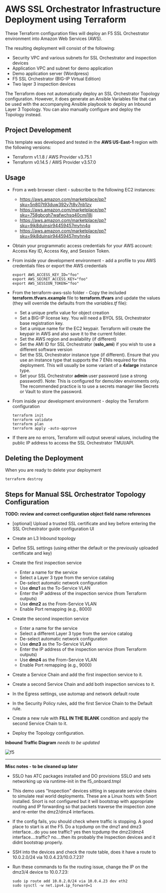 # AWS SSL Orchestrator Infrastructure Deployment using Terraform

These Terraform configuration files will deploy an F5 SSL Orchestrator environment into Amazon Web Services (AWS).

The resulting deployment will consist of the following:

- Security VPC and various subnets for SSL Orchestrator and inspection devices
- Application VPC and subnet for demo application
- Demo application server (Wordpress)
- F5 SSL Orchestrator (BIG-IP Virtual Edition)
- Two layer 3 inspection devices

The Terraform does not automatically deploy an SSL Orchestrator Topology configuration. However, it does generate an Ansible Variables file that can be used with the accompanying Ansible playbook to deploy an Inbound Layer 3 Topology. You can also manually configure and deploy the Topology instead.


## Project Development ##

This template was developed and tested in the **AWS US-East-1** region with the following versions:

- Terraform v1.1.8 / AWS Provider v3.75.1
- Terraform v0.14.5 / AWS Provider v3.57.0


## Usage ##

- From a web browser client - subscribe to the following EC2 instances:

  - https://aws.amazon.com/marketplace/pp?sku=5n807t93duw392y7t8v7nb1zv
  - https://aws.amazon.com/marketplace/pp?sku=758gbcgh7wafwchsq40cmj18j
  - https://aws.amazon.com/marketplace/pp?sku=9jk8duinsir94459457myhn4q
  - https://aws.amazon.com/marketplace/pp?sku=9jk8duinsir94459457myhn4q

- Obtain your programmatic access credentials for your AWS account: Access Key ID, Access Key, and Session Token.

- From inside your development environment - add a profile to you AWS credentials files or export the AWS credentials
  ```
  export AWS_ACCESS_KEY_ID="foo"
  export AWS_SECRET_ACCESS_KEY="foo"
  export AWS_SESSION_TOKEN="foo"
  ```

- From the terraform-aws-sslo folder - Copy the included **terraform.tfvars.example** file to **terraform.tfvars** and update the values (they will override the defaults from the *variables.tf* file):

  - Set a unique prefix value for object creation
  - Set a BIG-IP license key. You will need a BYOL SSL Orchestrator base registration key.
  - Set a unique name for the EC2 keypair. Terraform will create the keypair in AWS and also save it to the current folder.
  - Set the AWS region and availability (if different)
  - Set the AMI ID for SSL Orchestrator (**sslo_ami**) if you wish to use a different software version
  - Set the SSL Orchestrator instance type (if different). Ensure that you use an instance type that supports the 7 ENIs required for this deployment. This will usually be some variant of a **4xlarge** instance type.
  - Set your SSL Orchestrator **admin** user password (use a strong password!). Note: This is configured for demo/dev enviroments only. The recommended practice is to use a secrets manager like Secrets or Vault to store the password.

- From inside your development environment - deploy the Terraform configuration
  ```
  terraform init
  terraform validate
  terraform plan
  terraform apply -auto-approve
  ```

- If there are no errors, Terraform  will output several values, including the public IP address to access the SSL Orchestrator TMUI/API.


## Deleting the Deployment ##

When you are ready to delete your deployment
  ```
  terraform destroy
  ```


## Steps for Manual SSL Orchestrator Topology Configuration ##

**TODO: review and correct configuration object field name references**

- [optional] Upload a trusted SSL certificate and key before entering the SSL Orchestrator guide configuration UI

- Create an L3 Inbound topology

- Define SSL settings (using either the default or the previously uploaded certificate and key)

- Create the first inspection service
  - Enter a name for the service
  - Select a Layer 3 type from the service catalog
  - De-select automatic network configuration
  - Use **dmz1** as the To-Service VLAN
  - Enter the IP address of the inspection service (from Terraform outputs)
  - Use **dmz2** as the From-Service VLAN
  - Enable Port remapping (e.g., 8000)

- Create the second inspection service
  - Enter a name for the service
  - Select a different Layer 3 type from the service catalog
  - De-select automatic network configuration
  - Use **dmz3** as the To-Service VLAN
  - Enter the IP address of the inspection service (from Terraform outputs)
  - Use **dmz4** as the From-Service VLAN
  - Enable Port remapping (e.g., 9000)

- Create a Service Chain and add the first inspection service to it.

- Create a second Service Chain and add both inspection services to it.

- In the Egress settings, use automap and network default route

- In the Security Policy rules, add the first Service Chain to the Default rule.

- Create a new rule with **FILL IN THE BLANK** condition and apply the second Service Chain to it.

- Deploy the Topology configuration.


**Inbound Traffic Diagram**
*needs to be updated*

 ![f5](https://user-images.githubusercontent.com/18743780/134435723-a9216d8a-0cd7-463a-bda7-665eaaff9008.png)


<hr>

**Misc notes - to be cleaned up later**

- SSLO has ATC packages installed and DO provisions SSLO and sets networking up via runtime-init in the f5_onboard.tmpl

- This demo uses "Inspection" devices sitting in separate service chains to simulate real world deployments. These are a Linux hosts with Snort installed. Snort is not configured but it will bootstrap with appropriate routing and IP forwarding so that packets traverse the inspection zone and re-enter the dmz2/dmz4 interfaces.

- If the config fails, you should check where traffic is stopping.  A good place to start is at the F5. Do a tcpdump on the dmz1 and dmz3 interface...do you see traffic? yes then tcpdump the dmz2/dmz4 interface....traffic? no....then its probably the Inspection devices and it didnt bootstrap properly.

- SSH into the devices and check the route table, does it have a route to 10.0.2.0/24 via 10.0.4.23/10.0.7.23?

- Run these commands to fix the routing issue, change the IP on the dmz3/4 device to 10.0.7.23:
  ```
  sudo ip route add 10.0.2.0/24 via 10.0.4.23 dev eth2
  sudo sysctl -w net.ipv4.ip_forward=1
  ```
